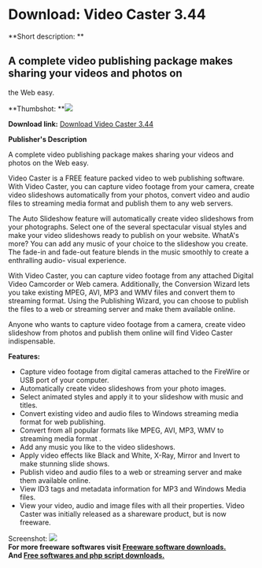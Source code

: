 # Download: Video Caster 3.44

**Short description: **

## A complete video publishing package makes sharing your videos and photos on
the Web easy.

  
**Thumbshot: **![](http://www.freewarefiles.com/screenshot/videocaster_md.jpg)   
  
**Download link:** [Download Video Caster 3.44](http://freesoftwares.boysofts.com/Video-Caster_program_30577.html)  
  

**Publisher's Description**  
  

A complete video publishing package makes sharing your videos and photos on
the Web easy.

Video Caster is a FREE feature packed video to web publishing software. With
Video Caster, you can capture video footage from your camera, create video
slideshows automatically from your photos, convert video and audio files to
streaming media format and publish them to any web servers.

The Auto Slideshow feature will automatically create video slideshows from
your photographs. Select one of the several spectacular visual styles and make
your video slideshows ready to publish on your website. WhatA's more? You can
add any music of your choice to the slideshow you create. The fade-in and
fade-out feature blends in the music smoothly to create a enthralling audio-
visual experience.

With Video Caster, you can capture video footage from any attached Digital
Video Camcorder or Web camera. Additionally, the Conversion Wizard lets you
take existing MPEG, AVI, MP3 and WMV files and convert them to streaming
format. Using the Publishing Wizard, you can choose to publish the files to a
web or streaming server and make them available online.

Anyone who wants to capture video footage from a camera, create video
slideshow from photos and publish them online will find Video Caster
indispensable.

**Features:**

  * Capture video footage from digital cameras attached to the FireWire or USB port of your computer. 
  * Automatically create video slideshows from your photo images. 
  * Select animated styles and apply it to your slideshow with music and titles. 
  * Convert existing video and audio files to Windows streaming media format for web publishing. 
  * Convert from all popular formats like MPEG, AVI, MP3, WMV to streaming media format . 
  * Add any music you like to the video slideshows. 
  * Apply video effects like Black and White, X-Ray, Mirror and Invert to make stunning slide shows. 
  * Publish video and audio files to a web or streaming server and make them available online. 
  * View ID3 tags and metadata information for MP3 and Windows Media files. 
  * View your video, audio and image files with all their properties. 
Video Caster was initially released as a shareware product, but is now
freeware.

  
  
Screenshot: ![](http://www.freewarefiles.com/screenshot/videocaster.jpg)  
**For more freeware softwares visit [Freeware software downloads.](http://freesoftwares.boysofts.com/)**   
**And [Free softwares and php script downloads.](http://www.boysofts.com/)**

